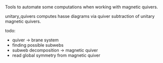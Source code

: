 Tools to automate some computations when working with magnetic quivers.

unitary_quivers computes hasse diagrams via quiver subtraction of unitary magnetic quivers.

todo:
- quiver -> brane system
- finding possible subwebs
- subweb decomposition -> magnetic quiver
- read global symmetry from magnetic quiver
